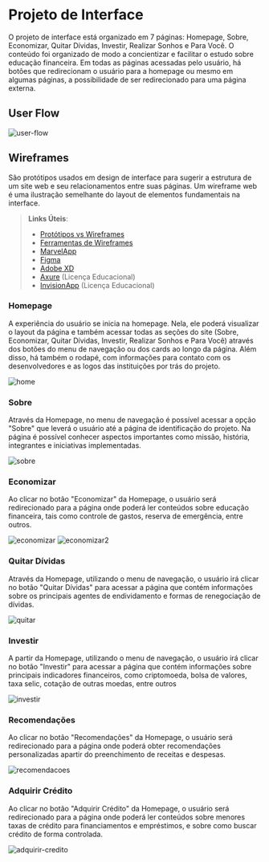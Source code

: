 # Projeto de Interface

O projeto de interface está organizado em 7 páginas: Homepage, Sobre, Economizar, Quitar Dívidas, Investir, Realizar Sonhos e Para Você. 
O conteúdo foi organizado de modo a concientizar e facilitar o estudo sobre educação financeira. Em todas as páginas acessadas pelo usuário, 
há botões que redirecionam o usuário para a homepage ou mesmo em algumas páginas, a possibilidade de ser redirecionado para uma página externa.

## User Flow

![user-flow](https://user-images.githubusercontent.com/99828297/200174318-a5209d1b-7c78-4db5-8f2a-99b56d1df702.png)

## Wireframes

São protótipos usados em design de interface para sugerir a estrutura de um site web e seu relacionamentos entre suas páginas. 
Um wireframe web é uma ilustração semelhante do layout de elementos fundamentais na interface.
 
> **Links Úteis**:
> - [Protótipos vs Wireframes](https://www.nngroup.com/videos/prototypes-vs-wireframes-ux-projects/)
> - [Ferramentas de Wireframes](https://rockcontent.com/blog/wireframes/)
> - [MarvelApp](https://marvelapp.com/developers/documentation/tutorials/)
> - [Figma](https://www.figma.com/)
> - [Adobe XD](https://www.adobe.com/br/products/xd.html#scroll)
> - [Axure](https://www.axure.com/edu) (Licença Educacional)
> - [InvisionApp](https://www.invisionapp.com/) (Licença Educacional)

### Homepage
A experiência do usuário se inicia na homepage. Nela, ele poderá visualizar o layout da página e também acessar todas as seções do 
site (Sobre, Economizar, Quitar Dívidas, Investir, Realizar Sonhos e Para Você) através dos botões do menu de navegação ou dos cards ao longo da página. 
Além disso, há também o rodapé, com informações para contato com os desenvolvedores e as logos das instituições por trás do projeto.

![home](https://user-images.githubusercontent.com/99828297/200175023-fb477bc9-f678-4c2b-a78a-c8bc5804f31c.png)

### Sobre
Através da Homepage, no menu de navegação é possível acessar a opção "Sobre" que leverá o usuário até a página de identificação do projeto. 
Na página é possível conhecer aspectos importantes como missão, história, integrantes e iniciativas implementadas.

![sobre](https://user-images.githubusercontent.com/99828297/200175037-9601c7b1-5d72-45bf-8382-d2b71dae7303.png)

### Economizar
Ao clicar no botão "Economizar" da Homepage, o usuário será redirecionado para a página onde poderá ler conteúdos sobre educação financeira, 
tais como controle de gastos, reserva de emergência, entre outros.

![economizar](https://user-images.githubusercontent.com/112906249/194734398-d22d121d-4ac2-4806-b40b-39bcbcc602fb.PNG)
![economizar2](https://user-images.githubusercontent.com/112906249/194734400-49340a5e-d4ba-4eec-8381-bc641a2d6d46.PNG)

### Quitar Dívidas
Através da Homepage, utilizando o menu de navegação, o usuário irá clicar no botão "Quitar Dívidas" para acessar a página que contém 
informações sobre os principais agentes de endividamento e formas de renegociação de dívidas.

![quitar](https://user-images.githubusercontent.com/99828297/200175049-5f6c527d-74a9-4f45-ae98-f81cbd537762.png)

### Investir
A partir da Homepage, utilizando o menu de navegação, o usuário irá clicar no botão "Investir" para acessar a página que contém 
informações sobre principais indicadores financeiros, como criptomoeda, bolsa de valores, taxa selic, cotação de outras moedas, entre outros

![investir](https://user-images.githubusercontent.com/99828297/200175062-3b660aff-9b3b-46ca-a51d-c24e8b322757.png)

### Recomendações
Ao clicar no botão "Recomendações" da Homepage, o usuário será redirecionado para a página onde poderá obter recomendações personalizadas apartir do preenchimento de receitas e despesas.

![recomendacoes](https://user-images.githubusercontent.com/99828297/200175213-f575bcb3-13f5-4b88-a44c-1a7581276723.png)

### Adquirir Crédito
Ao clicar no botão "Adquirir Crédito" da Homepage, o usuário será redirecionado para a página onde poderá ler conteúdos sobre menores taxas de crédito para 
financiamentos e empréstimos, e sobre como buscar crédito de forma controlada.

![adquirir-credito](https://user-images.githubusercontent.com/99828297/200200714-627847c5-0faf-48a4-828d-4efd226701c9.png)
